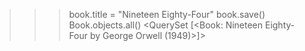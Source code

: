 >>> book.title = "Nineteen Eighty-Four"
>>> book.save()
>>> Book.objects.all()
<QuerySet [<Book: Nineteen Eighty-Four by George Orwell (1949)>]>